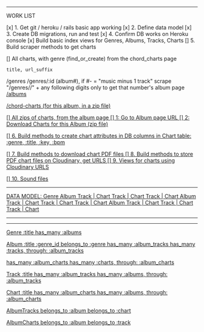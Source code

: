 
_____________________________________________________
WORK LIST

[x] 1. Get git / heroku / rails basic app working
[x] 2. Define data model
[x] 3. Create DB migrations, run and test
[x] 4. Confirm DB works on Heroku console
[x] Build basic index views for Genres, Albums, Tracks, Charts
[] 5. Build scraper methods to get charts

[] All charts, with genre (find_or_create) from the chord_charts page

	title, url_suffix


/genres
	/genres/:id  (album#), if #-<instrument> = "music minus 1 track"
		scrape "/genres/<name-of-genre>/" + any following digits only
		to get that number's album page
			<a href="/genres/smooth-jazz/5" album-id="236" album-number="5">
/albums

/chord-charts (for this album, in a zip file)




[] All zips of charts, from the album page
[]	1: Go to Album page URL
[]	2: Download Charts for this Album (zip file)


[] 6. Build methods to create chart attributes in DB
		columns in Chart table:  :genre, :title, :key, :bpm

[] 7. Build methods to download chart PDF files 
[] 8. Build methods to store PDF chart files on Cloudinary, get URLS
[] 9. Views for charts using Cloudinary URLS

[] 10. Sound files

_____________________________________________________
DATA MODEL:
Genre
	Album
		Track | Chart
		Track | Chart
		Track | Chart
	Album
		Track | Chart
		Track | Chart
		Track | Chart
	Album
		Track | Chart
		Track | Chart
		Track | Chart
_____________________________________________________
_____________________________________________________
Genre
	:title
has_many :albums

Album 
	:title
	:genre_id
belongs_to :genre
has_many :album_tracks
has_many :tracks, through: :album_tracks

has_many :album_charts
has_many :charts, through: :album_charts

Track
	:title
has_many :album_tracks
has_many :albums, through: :album_tracks


Chart
	:title
has_many :album_charts
has_many :albums, through: :album_charts
 
AlbumTracks
	belongs_to :album
	belongs_to :chart

AlbumCharts
	belongs_to :album
	belongs_to :track